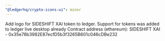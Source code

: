 ```yaml
---
"@ledgerhq/crypto-icons-ui": minor
---
```


Add logo for SIDESHIFT XAI token to ledger. Support for tokens was added to ledger live desktop already
Contract address (ethereum):
SIDESHIFT XAI - 0x35e78b3982E87ecfD5b3f3265B601c046cDBe232
